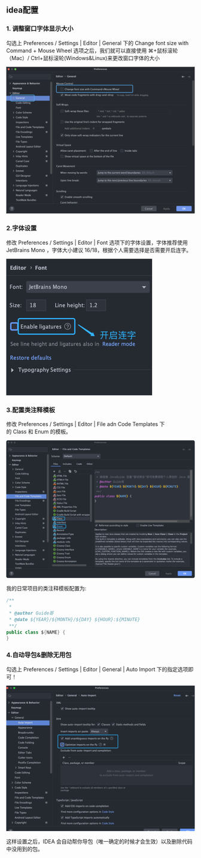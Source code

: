 ## idea配置

### 1. 调整窗口字体显示大小

勾选上 Preferences / Settings | Editor | General 下的 Change font size with Command + Mouse Wheel 选项之后，我们就可以直接使用 ⌘+鼠标滚轮（Mac）/ Ctrl+鼠标滚轮(Windows&Linux)来更改窗口字体的大小

![](../../assets/1659272792968.png)

### 2.字体设置

修改 Preferences / Settings | Editor | Font 选项下的字体设置，字体推荐使用 JetBrains Mono ，字体大小建议 16/18，根据个人需要选择是否需要开启连字。

![](../../assets/1659272792984.png)

### 3.配置类注释模板

修改 Preferences / Settings | Editor | File adn Code Templates 下的 Class 和 Enum 的模板。

![](../../assets/1659272793000.png)

我的日常项目的类注释模板配置为:

```csharp
/**
 * 
 * @author Guide哥
 * @date ${YEAR}/${MONTH}/${DAY} ${HOUR}:${MINUTE}
 **/
public class ${NAME} {
}
```

### 4.自动导包&删除无用包

勾选上 Preferences / Settings | Editor | General | Auto Import 下的指定选项即可！

![](../../assets/1659272793015.png)

这样设置之后，IDEA 会自动帮你导包（唯一确定的时候才会生效）以及删除代码中没用到的包。

